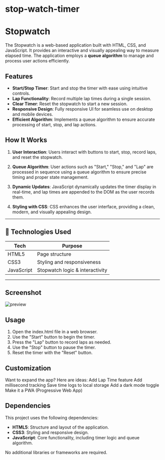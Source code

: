 # stop-watch-timer
# Stopwatch

The Stopwatch is a web-based application built with HTML, CSS, and JavaScript. It provides an interactive and visually appealing way to measure elapsed time. The application employs a **queue algorithm** to manage and process user actions efficiently.

## Features

- **Start/Stop Timer**: Start and stop the timer with ease using intuitive controls.
- **Lap Functionality**: Record multiple lap times during a single session.
- **Clear Timer**: Reset the stopwatch to start a new session.
- **Responsive Design**: Fully responsive UI for seamless use on desktop and mobile devices.
- **Efficient Algorithm**: Implements a queue algorithm to ensure accurate processing of start, stop, and lap actions.

## How It Works

1. **User Interaction**: Users interact with buttons to start, stop, record laps, and reset the stopwatch.

2. **Queue Algorithm**: User actions such as "Start," "Stop," and "Lap" are processed in sequence using a queue algorithm to ensure precise timing and proper state management.

3. **Dynamic Updates**: JavaScript dynamically updates the timer display in real-time, and lap times are appended to the DOM as the user records them.

4. **Styling with CSS**: CSS enhances the user interface, providing a clean, modern, and visually appealing design.
---

## 🔧 Technologies Used

| Tech         | Purpose                  |
|--------------|--------------------------|
| HTML5        | Page structure           |
| CSS3         | Styling and responsiveness |
| JavaScript   | Stopwatch logic & interactivity |

---

## Screenshot

![preview](https://github.com/user-attachments/assets/4054c468-5a0c-4e54-a3bd-2a2f8c0859c7)

## Usage

1. Open the index.html file in a web browser.
2. Use the "Start" button to begin the timer.
3. Press the "Lap" button to record laps as needed.
4. Use the "Stop" button to pause the timer.
5. Reset the timer with the "Reset" button.
   
## Customization
Want to expand the app? Here are ideas:
Add Lap Time feature
Add millisecond tracking
Save time logs to local storage
Add a dark mode toggle
Make it a PWA (Progressive Web App)
## Dependencies

This project uses the following dependencies:

- **HTML5**: Structure and layout of the application.
- **CSS3**: Styling and responsive design.
- **JavaScript**: Core functionality, including timer logic and queue algorithm.

No additional libraries or frameworks are required.
